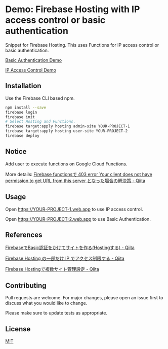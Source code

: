 # Demo: Firebase Hosting with IP access control or basic authentication

Snippet for Firebase Hosting. This uses Functions for IP access control or basic authentication.

[Basic Authentication Demo](https://staging-demo-944f0.web.app)

[IP Access Control Demo](https://staging-demo-944f0-admin.web.app)


## Installation

Use the Firebase CLI based npm.

```bash
npm install --save
firebase login
firebase init
# Select Hosting and Functions.
firebase target:apply hosting admin-site YOUR-PROJECT-1
firebase target:apply hosting user-site YOUR-PROJECT-2
firebase deploy
```


## Notice
Add user to execute functions on Google Cloud Functions.

More details:
[Firebase functionsで 403 error Your client does not have permission to get URL from this server となった場合の解決策 - Qiita](https://qiita.com/toshiaki_takase/items/ce65cd5582a80917b52f)


## Usage
Open https://YOUR-PROJECT-1.web.app to use IP access control.

Open https://YOUR-PROJECT-2.web.app to use Basic Authentication.


## References
[FirebaseでBasic認証をかけてサイトを作る(Hostingする) - Qiita](https://qiita.com/567000/items/65f55eda8d7c6df09138)

[Firebase Hosting の一部だけ IP でアクセス制限する - Qiita](https://qiita.com/akagire/items/d1938c9246c074e7a9bd)

[Firebase Hostingで複数サイト管理設定 - Qiita](https://qiita.com/zaburo/items/f0fc863d1eb24cfe5cca)


## Contributing
Pull requests are welcome. For major changes, please open an issue first to discuss what you would like to change.

Please make sure to update tests as appropriate.


## License
[MIT](https://choosealicense.com/licenses/mit/)